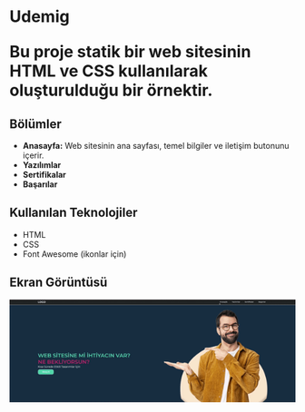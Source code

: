 <h1>Udemig</>

Bu proje statik bir web sitesinin HTML ve CSS kullanılarak oluşturulduğu bir örnektir. 

<h2>Bölümler</h2>
<ul>
 <li><b>Anasayfa:</b> Web sitesinin ana sayfası, temel bilgiler ve iletişim butonunu içerir.</li>
<li><b>Yazılımlar</b></li>
<li><b>Sertifikalar</b></li>
<li><b>Başarılar</b></li>
</ul>


<h2>Kullanılan Teknolojiler</h2>
<ul>
 <li>HTML</li>
<li>CSS</li>
<li>Font Awesome (ikonlar için)</li>
</ul>



<h2>Ekran Görüntüsü</h2>

![](udemig.gif)
